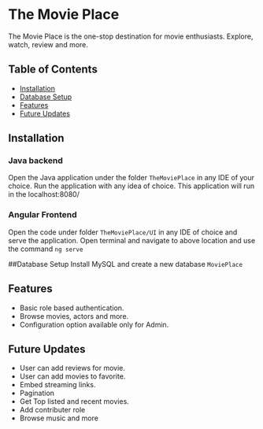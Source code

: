 # The Movie Place
The Movie Place is the one-stop destination for movie enthusiasts. Explore, watch, review and more.

## Table of Contents
- [Installation](#installation)
- [Database Setup](#database-setup)
- [Features](#feastures)
- [Future Updates](#future-updates)

## Installation

### Java backend
Open the Java application under the folder `TheMoviePlace` in any IDE of your choice. Run the application with any idea of choice.
This application will run in the localhost:8080/

### Angular Frontend
Open the code under folder `TheMoviePlace/UI` in any IDE of choice and serve the application. 
Open terminal and navigate to above location and use the command `ng serve`

##Database Setup
Install MySQL and create a new database `MoviePlace`

## Features
- Basic role based authentication.
- Browse movies, actors and more.
- Configuration option available only for Admin.

## Future Updates
- User can add reviews for movie.
- User can add movies to favorite.
- Embed streaming links.
- Pagination 
- Get Top listed and recent movies.
- Add contributer role
- Browse music and more

